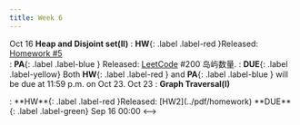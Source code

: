 ```yaml
---
title: Week 6
---
```


Oct 16
**Heap and Disjoint set(II)**
:  **HW**{: .label .label-red }Released: [Homework #5](https://basics.sjtu.edu.cn/~yangqizhe/pdf/algo2023w/homework/Algo-hw5.pdf)  
: **PA**{: .label .label-blue } Released: [LeetCode](https://leetcode.cn/problems/number-of-islands/) #200 岛屿数量.
: **DUE**{: .label .label-yellow} Both **HW**{: .label .label-red } and  **PA**{: .label .label-blue } will be due at 11:59 p.m. on Oct 23. 
Oct 23
: **Graph Traversal(I)**
<!-->:  **HW**{: .label .label-red }Released: [HW2](../pdf/homework)  **DUE**{: .label .label-green} Sep 16  00:00
<-->



